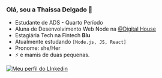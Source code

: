### Olá, sou a Thaíssa Delgado 👋

- Estudante de ADS - Quarto Período
- Aluna de Desenvolvimento Web Node na [@Digital House](https://github.com/DigitalHouseBrasil)
- Estagiária Tech na Fintech **Blu** 
- Atualmente estudando `[Node.js, JS, React]`
- Pronome: she/Her
- ⚡ e mamis de duas pequenas.


[![Meu perfil do LInkedin](https://img.shields.io/badge/Perfil-LinkedIn-blue)](https://www.linkedin.com/in/thaissadelgado/)


